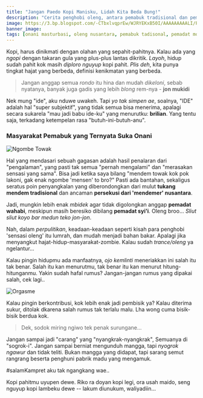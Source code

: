 ```yaml
---
title: "Jangan Paedo Kopi Manisku, Lidah Kita Beda Bung!"
description: "Cerita penghobi oleng, antara pemabuk tradisional dan pemadat modernis yang masing-masing lebih suka onani"
image: https://3.bp.blogspot.com/-CTbxlvqprEw/WJRYEKxB50I/AAAAAAAAALI/P9BfwjtP63wdmmYYAsQ0KfReKXuyGaaIQCLcB/h420-w724-c/Kopi%2Bmbah%2Bito.jpg
banner_image: 
tags: [onani masturbasi, oleng nusantara, pemabuk tadisonal, pemadat modernis]
---
```

Kopi, harus dinikmati dengan olahan yang sepahit-pahitnya. Kalau ada yang _ngopi_ dengan takaran gula yang plus-plus lantas dikritik. _Layoh_, hidup sudah pahit kok masih _diploro nguyup_ kopi pahit. _Plis deh_, kita punya tingkat hajat yang berbeda, definisi kenikmatan yang berbeda.<!--more-->

> Jangan anggap semua _rondo_ itu hina dan mudah _dikeloni_, sebab nyatanya, banyak juga gadis yang lebih _blong_ rem-nya - **jon mukidi**

Nek mung "ide", aku nduwe uwakeh. Tapi _yo tak simpen ae_, soalnya, "IDE" adalah hal "super subjektif", yang tidak semua bisa menerima, apalagi secara sukarela "mau jadi babu ide-ku" yang menurutku: **brilian**. Yang tentu saja, terkadang ketempelan rasa "butuh-ini-butuh-anu".

### Masyarakat Pemabuk yang Ternyata Suka Onani

![Ngombe Towak](https://beritabojonegoro.com/imageoptim/567a03bb-tradisi-minum-tuak-tuban.lg.jpg?resize=720,420)

Hal yang mendasari sebuah gagasan adalah hasil penalaran dari "pengalaman", yang pasti tak semua "pernah mengalami" dan "merasakan sensasi yang sama". Bisa jadi ketika saya bilang "mendem towak kok pok lakoni, gak enak ngombe 'mensen' to bro?" Pasti ada bantahan, sekaligus seratus poin penyangkalan yang diberondongkan dari mulut **tukang mendem tradisional** dan ancaman **persekusi dari 'mendemer' nusantara**.

Jadi, mungkin lebih enak _mbidek_ agar tidak digolongkan anggap **pemadat wahabi**, meskipun masih beresiko dibilang **pemadat syi'i**. Oleng broo... _Sliut sliut koyo bar medun teko jon-jon_.

Nah, dalam _perpulitikan_, keadaan-keadaan seperti kisah para penghobi 'sensasi oleng' itu lumrah, dan mudah menjadi bahan bakar. Apalagi jika menyangkut hajat-hidup-masyarakat-zombie. Kalau sudah _trance/oleng_ ya ngelantur...

Kalau pingin hidupmu ada manfaatnya, _ojo kemlinti_ meneriakkan ini salah itu tak benar. Salah itu kan menurutmu, tak benar itu kan menurut hitung-hitunganmu. Yakin sudah hafal rumus? Jangan-jangan rumus yang dipakai salah, cek lagi..

![Orgasme](https://asset-a.grid.id/crop/0x0:0x0/720x420/photo/intisarifoto/original/19742_4-zona-sensitif-pada-wanita-selain-g-spot.jpg)

Kalau pingin berkontribusi, kok lebih enak jadi pembisik ya? Kalau diterima sukur, ditolak dkarena salah rumus tak terlalu malu. Lha wong cuma bisik-bisik berdua kok.

> Dek, sodok miring ngiwo tek penak surungane...

Jangan sampai jadi "carang" yang "nyangkrak-nyangkrak", Semuanya di "sogrok-i". Jangan sampai berniat mengunduh mangga, tapi _nyogrok ngawur_ dan tidak teliti. Bukan mangga yang didapat, tapi sarang semut rangrang beserta penghuni pabrik madu yang mengamuk.

#salamKampret aku tak ngangkang wae..

Kopi pahitmu uyupen dewe. Riko ra doyan kopi legi, ora usah maido, seng nguyup kopi lambeku dewe -- lakum diunukum, waliyadiin...
